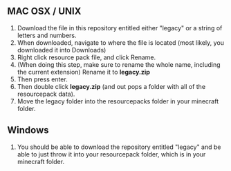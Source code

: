 ## MAC OSX / UNIX
1. Download the file in this repository entitled either "legacy" or a string of letters and numbers.
2. When downloaded, navigate to where the file is located (most likely, you downloaded it into Downloads)
3. Right click resource pack file, and click Rename.
4. (When doing this step, make sure to rename the whole name, including the current extension) Rename it to **legacy.zip**
5. Then press enter. 
6. Then double click **legacy.zip** (and out pops a folder with all of the resourcepack data). 
7. Move the legacy folder into the resourcepacks folder in your minecraft folder. 

## Windows
1. You should be able to download the repository entitled "legacy" and be able to just throw it into your resourcepack folder, which is in your minecraft folder. 
